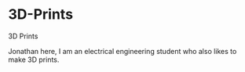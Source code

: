 # 3D-Prints
3D Prints

Jonathan here, I am an electrical engineering student who also likes to make 3D prints.

